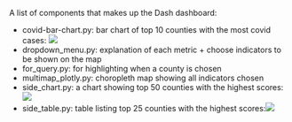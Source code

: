 A list of components that makes up the Dash dashboard:
- covid-bar-chart.py: bar chart of top 10 counties with the most covid cases:
![](https://raw.githubusercontent.com/community-insight-impact/dash_cvi_dashboard/master/App%20Visualization/Bar%20Chart%2006.30.png)
- dropdown_menu.py: explanation of each metric + choose indicators to be shown on the map
- for_query.py: for highlighting when a county is chosen 
- multimap_plotly.py: choropleth map showing all indicators chosen
- side_chart.py: a chart showing top 50 counties with the highest scores: ![](https://raw.githubusercontent.com/community-insight-impact/dash_cvi_dashboard/master/App%20Visualization/Side%20Chart%2007.15.png)
- side_table.py: table listing top 25 counties with the highest scores:![](https://raw.githubusercontent.com/community-insight-impact/dash_cvi_dashboard/master/App%20Visualization/Side%20Table%2007.15.png)
